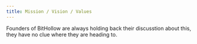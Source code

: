 ```yaml
---
title: Mission / Vision / Values
---
```


Founders of BitHollow are always holding back their discusstion about this, they have no clue where they are heading to.
